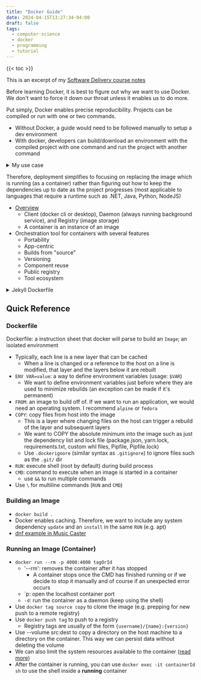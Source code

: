 ```yaml
---
title: "Docker Guide"
date: 2024-04-15T13:27:34-04:00
draft: false
tags:
  - computer-science
  - docker
  - programming
  - tutorial
---
```


{{< toc >}}

This is an excerpt of my [Software Delivery course notes](https://blog.elijahlopez.ca/posts/university/cs-489-software-delivery/)

Before learning Docker, it is best to figure out why we want to use Docker. We don't want to force it down our throat unless it enables us to do more.

Put simply, Docker enables precise reproducibility. Projects can be compiled or run with one or two commands.

- Without Docker, a guide would need to be followed manually to setup a dev environment
- With docker, developers can build/download an environment with the compiled project with one command and run the project with another command

<details><summary>My use case</summary>

In my case, I have a music player, Music Caster which I want to port on Linux. Since it's made with Python plus a tkinter custom add-on, there are several issues with setting up the development environment on Linux. One would need to install a non-system version of Python which is difficult on Debian based systems and then they would need to run a script to install one dependency on the system level but the rest virtually. Most importantly, I want to guarantee that when we compile the application for Linux that an important system dependency won't be missing.

We can use Docker to ensure that builds will always work with one command on new machines and don't have to worry about getting it to work on all the different distros just to produce an executable anyways. The `Image` in this case is an environment to run the deployment procedure rather than running the application itself.

</details>

Therefore, deployment simplifies to focusing on replacing the image which is running (as a container) rather than figuring out how to keep the  dependencies up to date as the project progresses (most applicable to languages that require a runtime such as .NET, Java, Python, NodeJS)

- [Overview](https://docs.docker.com/get-started/overview/)
  - Client (docker cli or desktop), Daemon (always running background service), and Registry (image storage)
  - A container is an instance of an image
- Orchestration tool for containers with several features
  - Portability
  - App-centric
  - Builds from "source"
  - Versioning
  - Component reuse
  - Public registry
  - Tool ecosystem

<details><summary>Jekyll Dockerfile</summary>

```Dockerfile
FROM jekyll/jekyll:3.8.6
# the base image sets the working directory to /srv/jekyll
# the base image already uses EXPOSE 4000
COPY . .
RUN bundle install
CMD bundle exec jekyll serve
```

</details>

## Quick Reference

### Dockerfile

Dockerfile: a instruction sheet that docker will parse to build an `Image`; an isolated environment

- Typically, each line is a new layer that can be cached
  - When a line is changed or a reference to the host on a line is modified, that layer and the layers below it are rebuilt
- `ENV VAR=value`: a way to define environment variables (usage: `$VAR`)
  - We want to define environment variables just before where they are used to minimize rebuilds (an exception can be made if it's permanent)
- `FROM`: an image to build off of. If we want to run an application, we would need an operating system. I recommend `alpine` or `fedora`
- `COPY`: copy files from host into the image
  - This is a layer where changing files on the host can trigger a rebuild of the layer and subsequent layers
  - We want to COPY the absolute minimum into the image such as just the dependency list and lock file (package.json, yarn.lock, requirements.txt, custom whl files, Pipfile, Pipfile.lock)
  - Use `.dockerignore` (similar syntax as `.gitignore`) to ignore files such as the `.git/` dir
- `RUN`: execute shell (root by default) during build process
- `CMD`: command to execute when an image is started in a container
  - use `&&` to run multiple commands
- Use `\` for multiline commands (`RUN` and `CMD`)

### Building an Image

- `docker build .`
- Docker enables caching. Therefore, we want to include any system dependency `update` and an `install` in the same `RUN` (e.g. apt)
- [dnf example in Music Caster](https://github.com/elibroftw/music-caster/blob/master/Dockerfile#L7)

### Running an Image (Container)

- `docker run --rm -p 4000:4000 tagOrId`
  - '--rm': removes the container after it has stopped
    - A container stops once the CMD has finished running or if we decide to stop it manually and of course if an unexpected error occurs
  - `p: open the localhost container port
  - `-d`: run the container as a daemon (keep using the shell)
- Use `docker tag source copy` to clone the image (e.g. prepping for new push to a remote registry)
- Use `docker push tag` to push to a registry
  - Registry tags are usually of the form `{username}/{name}:{version}`
- Use --volume src:dest to copy a directory on the host machine to a directory on the container. This way we can persist data without deleting the volume
- We can also limit the system resources available to the container ([read more](https://docs.docker.com/config/containers/resource_constraints/#limit-a-containers-access-to-memory))
- After the container is running, you can use `docker exec -it containerId sh` to use the shell inside a **running** container
